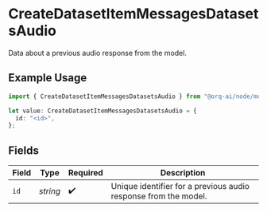 # CreateDatasetItemMessagesDatasetsAudio

Data about a previous audio response from the model. 

## Example Usage

```typescript
import { CreateDatasetItemMessagesDatasetsAudio } from "@orq-ai/node/models/operations";

let value: CreateDatasetItemMessagesDatasetsAudio = {
  id: "<id>",
};
```

## Fields

| Field                                                           | Type                                                            | Required                                                        | Description                                                     |
| --------------------------------------------------------------- | --------------------------------------------------------------- | --------------------------------------------------------------- | --------------------------------------------------------------- |
| `id`                                                            | *string*                                                        | :heavy_check_mark:                                              | Unique identifier for a previous audio response from the model. |